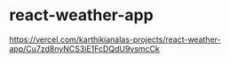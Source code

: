 # react-weather-app
https://vercel.com/karthikianalas-projects/react-weather-app/Cu7zd8nyNCS3iE1FcDQdU9vsmcCk
